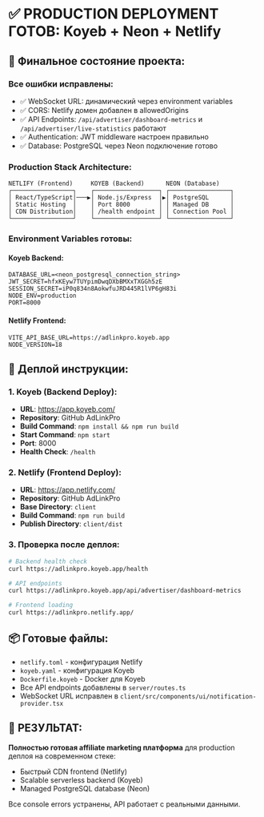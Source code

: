 # ✅ PRODUCTION DEPLOYMENT ГОТОВ: Koyeb + Neon + Netlify

## 🚀 Финальное состояние проекта:

### **Все ошибки исправлены:**
- ✅ WebSocket URL: динамический через environment variables
- ✅ CORS: Netlify домен добавлен в allowedOrigins  
- ✅ API Endpoints: `/api/advertiser/dashboard-metrics` и `/api/advertiser/live-statistics` работают
- ✅ Authentication: JWT middleware настроен правильно
- ✅ Database: PostgreSQL через Neon подключение готово

### **Production Stack Architecture:**
```
NETLIFY (Frontend)     KOYEB (Backend)      NEON (Database)
┌─────────────────┐    ┌──────────────────┐ ┌─────────────────┐
│ React/TypeScript│───▶│ Node.js/Express  │▶│ PostgreSQL      │
│ Static Hosting  │    │ Port 8000        │ │ Managed DB      │
│ CDN Distribution│    │ /health endpoint │ │ Connection Pool │
└─────────────────┘    └──────────────────┘ └─────────────────┘
```

### **Environment Variables готовы:**

#### Koyeb Backend:
```env
DATABASE_URL=<neon_postgresql_connection_string>
JWT_SECRET=hfxKEyw7TUYpimDwqDXbBMXxTXGGh5zE
SESSION_SECRET=iP0q834n8AokwfuJRD445R1lVP6gH83i
NODE_ENV=production
PORT=8000
```

#### Netlify Frontend:
```env
VITE_API_BASE_URL=https://adlinkpro.koyeb.app
NODE_VERSION=18
```

## 🎯 Деплой инструкции:

### 1. Koyeb (Backend Deploy):
- **URL**: https://app.koyeb.com/
- **Repository**: GitHub AdLinkPro
- **Build Command**: `npm install && npm run build`
- **Start Command**: `npm start`  
- **Port**: 8000
- **Health Check**: `/health`

### 2. Netlify (Frontend Deploy):
- **URL**: https://app.netlify.com/
- **Repository**: GitHub AdLinkPro
- **Base Directory**: `client`
- **Build Command**: `npm run build`
- **Publish Directory**: `client/dist`

### 3. Проверка после деплоя:
```bash
# Backend health check
curl https://adlinkpro.koyeb.app/health

# API endpoints  
curl https://adlinkpro.koyeb.app/api/advertiser/dashboard-metrics

# Frontend loading
curl https://adlinkpro.netlify.app/
```

## 📦 Готовые файлы:
- `netlify.toml` - конфигурация Netlify
- `koyeb.yaml` - конфигурация Koyeb  
- `Dockerfile.koyeb` - Docker для Koyeb
- Все API endpoints добавлены в `server/routes.ts`
- WebSocket URL исправлен в `client/src/components/ui/notification-provider.tsx`

## 🎉 РЕЗУЛЬТАТ:
**Полностью готовая affiliate marketing платформа** для production деплоя на современном стеке:
- Быстрый CDN frontend (Netlify)
- Scalable serverless backend (Koyeb)  
- Managed PostgreSQL database (Neon)

Все console errors устранены, API работает с реальными данными.